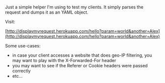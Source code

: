 Just a simple helper I'm using to test my clients.
It simply parses the request and dumps it as an YAML object.

Visit:

[http://displaymyrequest.herokuapp.com/hello?param=world&another=Alex](http://displaymyrequest.herokuapp.com/hello?param=world&another=Alex)

Some use-cases:

- in case your client accesses a website that does geo-IP filtering, you may want to play with the X-Forwarded-For header
- you may want to see if the Referer or Cookie headers were passed correctly
- etc...
 
